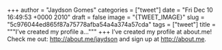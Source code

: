 
+++
author = "Jaydson Gomes"
categories = ["tweet"]
date = "Fri Dec 10 16:49:53 +0000 2010"
draft = false
image = "{TWEET_IMAGE}"
slug = "5c976044ed865f87a75778afba54a4a374a57cda"
tags = ["tweet"]
title = """I’ve created my profile a..."""
+++
I’ve created my profile at about.me! Check me out: http://about.me/jaydson and sign up at http://about.me.
